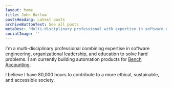 ```yaml
---
layout: home
title: John Harlow
postsHeading: Latest posts
archiveButtonText: See all posts
metaDesc: 'Multi-disciplinary professional with expertise in software engineering, leadership, and education.'
socialImage: ''
---
```


I'm a multi-disciplinary professional combining expertise in software engineering, organizational leadership, and education to solve hard problems. I am currently building automation products for [Bench Accounting](https://bench.co).

I believe I have 80,000 hours to contribute to a more ethical, sustainable, and accessible society.
